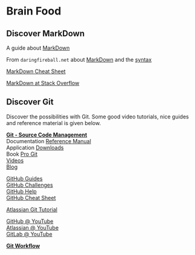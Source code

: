 # Brain Food


## Discover MarkDown

A guide about [MarkDown](https://guides.github.com/features/mastering-markdown/)

From `daringfireball.net` about [MarkDown](https://daringfireball.net/projects/markdown/) and the [syntax](https://daringfireball.net/projects/markdown/syntax)

[MarkDown Cheat Sheet](https://github.com/adam-p/markdown-here/wiki/Markdown-Cheatsheet)

[MarkDown at Stack Overflow](http://stackoverflow.com/editing-help)


## Discover Git

Discover the possibilities with Git. Some good video tutorials, nice guides and reference material is given below.

__[Git - Source Code Management](https://git-scm.com/)__  
Documentation [Reference Manual](https://git-scm.com/doc)  
Application [Downloads](https://git-scm.com/downloads)  
Book [Pro Git](https://git-scm.com/book/en/v2)  
[Videos](https://git-scm.com/videos)  
[Blog](https://git-scm.com/blog)  

[GitHub Guides](https://guides.github.com/)  
[GitHub Challenges](https://try.github.io/levels/1/challenges/1)  
[GitHub Help](https://help.github.com/)  
[GitHub Cheat Sheet](https://training.github.com/kit/downloads/github-git-cheat-sheet.pdf)

[Atlassian Git Tutorial](https://www.atlassian.com/git/tutorials/)  
 
[GitHub @ YouTube](https://www.youtube.com/user/GitHubGuides/playlists)  
[Atlassian @ YouTube](https://www.youtube.com/user/GoAtlassian/search?query=git)  
[GitLab @ YouTube](https://www.youtube.com/channel/UCnMGQ8QHMAnVIsI3xJrihhg/videos)  

__[Git Workflow](https://about.gitlab.com/2014/09/29/gitlab-flow/)__    

